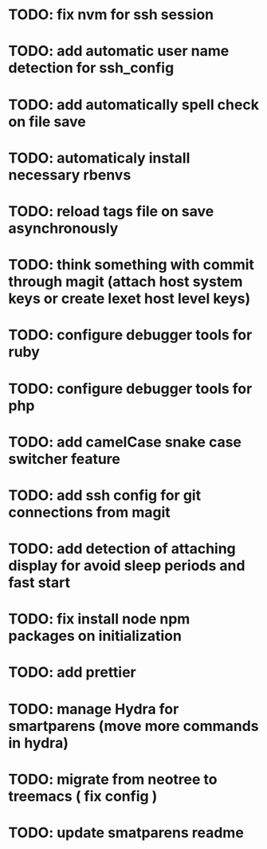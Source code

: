 # TODO: fix nvm for ssh session
# TODO: add automatic user name detection for ssh_config
# TODO: add automatically spell check on file save
# TODO: automaticaly install necessary rbenvs
# TODO: reload tags file on save asynchronously
# TODO: think something with commit through magit (attach host system keys or create lexet host level keys)
# TODO: configure debugger tools for ruby
# TODO: configure debugger tools for php
# TODO: add camelCase snake case switcher feature
# TODO: add ssh config for git connections from magit
# TODO: add detection of attaching display for avoid sleep periods and fast start
# TODO: fix install node npm packages on initialization
# TODO: add prettier
# TODO: manage Hydra for smartparens (move more commands in hydra)
# TODO: migrate from neotree to treemacs ( fix config )
# TODO: update smatparens readme

